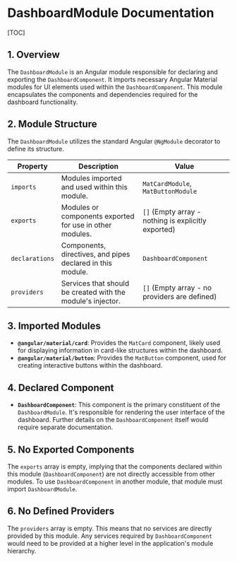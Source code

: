 # DashboardModule Documentation

[TOC]

## 1. Overview

The `DashboardModule` is an Angular module responsible for declaring and exporting the `DashboardComponent`.  It imports necessary Angular Material modules for UI elements used within the `DashboardComponent`. This module encapsulates the components and dependencies required for the dashboard functionality.


## 2. Module Structure

The `DashboardModule` utilizes the standard Angular `@NgModule` decorator to define its structure.

| Property       | Description                                                                    | Value                                         |
|-----------------|--------------------------------------------------------------------------------|-------------------------------------------------|
| `imports`       | Modules imported and used within this module.                               | `MatCardModule`, `MatButtonModule`              |
| `exports`       | Modules or components exported for use in other modules.                         | `[]` (Empty array - nothing is explicitly exported) |
| `declarations` | Components, directives, and pipes declared in this module.                    | `DashboardComponent`                           |
| `providers`     | Services that should be created with the module's injector.                   | `[]` (Empty array - no providers are defined)     |


## 3. Imported Modules

* **`@angular/material/card`**: Provides the `MatCard` component, likely used for displaying information in card-like structures within the dashboard.
* **`@angular/material/button`**: Provides the `MatButton` component, used for creating interactive buttons within the dashboard.

## 4. Declared Component

* **`DashboardComponent`**: This component is the primary constituent of the `DashboardModule`.  It's responsible for rendering the user interface of the dashboard.  Further details on the `DashboardComponent` itself would require separate documentation.


## 5.  No Exported Components

The `exports` array is empty, implying that the components declared within this module (`DashboardComponent`) are not directly accessible from other modules.  To use `DashboardComponent` in another module, that module must import `DashboardModule`.


## 6. No Defined Providers

The `providers` array is empty.  This means that no services are directly provided by this module. Any services required by `DashboardComponent` would need to be provided at a higher level in the application's module hierarchy.
